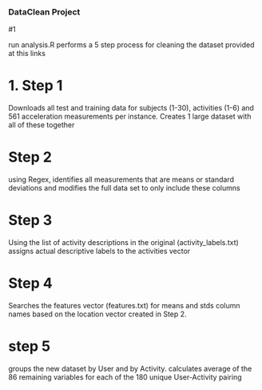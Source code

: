 ### DataClean Project
#1 

run analysis.R performs a 5 step process for cleaning the dataset provided at this links 

# 1. Step 1 
Downloads all test and training data for subjects (1-30), activities (1-6) and 561 acceleration measurements per instance.  Creates 1 large dataset with all of these together

# Step 2
using Regex, identifies all measurements that are means or standard deviations and modifies the full data set to only include these columns

# Step 3
Using the list of activity descriptions in the original (activity_labels.txt) assigns actual descriptive labels to the activities vector

# Step 4
Searches the features vector (features.txt) for means and stds column names based on the location vector created in Step 2.

# step 5 
groups the new dataset by User and by Activity.  calculates average of the 86 remaining variables for each of the 180 unique User-Activity pairing

